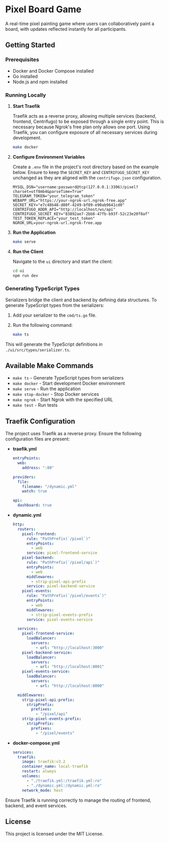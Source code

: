 # Pixel Board Game

A real-time pixel painting game where users can collaboratively paint a board, with updates reflected instantly for all participants.

## Getting Started

### Prerequisites

- Docker and Docker Compose installed
- Go installed
- Node.js and npm installed

### Running Locally

1. **Start Traefik**

   Traefik acts as a reverse proxy, allowing multiple services (backend, frontend, Centrifugo) to be exposed through a single entry point. This is necessary because Ngrok's free plan only allows one port. Using Traefik, you can configure exposure of all necessary services during development.

   ```bash
   make docker
   ```

2. **Configure Environment Variables**

   Create a `.env` file in the project's root directory based on the example below. Ensure to keep the `SECRET_KEY` and `CENTRIFUGO_SECRET_KEY` unchanged as they are aligned with the `centrifugo.json` configuration.

   ```env
   MYSQL_DSN="username:password@tcp(127.0.0.1:3306)/pixel?charset=utf8mb4&parseTime=True"
   TELEGRAM_TOKEN="your_telegram_token"
   WEBAPP_URL="https://your-ngrok-url.ngrok-free.app"
   SECRET_KEY="e7c48b48-d80f-4249-bf89-e90ab9641cd0"
   CENTRIFUGO_ADDR_API="http://localhost/ws/api"
   CENTRIFUGO_SECRET_KEY="83892ae7-2bb8-47fb-b93f-52c23e20f8af"
   TEST_TOKEN_REPLACE="your_test_token"
   NGROK_URL=your-ngrok-url.ngrok-free.app
   ```

3. **Run the Application**

   ```bash
   make serve
   ```

4. **Run the Client**

   Navigate to the `ui` directory and start the client:

   ```bash
   cd ui
   npm run dev
   ```

### Generating TypeScript Types

Serializers bridge the client and backend by defining data structures. To generate TypeScript types from the serializers:

1. Add your serializer to the `cmd/ts.go` file.
2. Run the following command:

   ```bash
   make ts
   ```

This will generate the TypeScript definitions in `./ui/src/types/serializer.ts`.

## Available Make Commands

- `make ts` - Generate TypeScript types from serializers
- `make docker` - Start development Docker environment
- `make serve` - Run the application
- `make stop-docker` - Stop Docker services
- `make ngrok` - Start Ngrok with the specified URL
- `make test` - Run tests

## Traefik Configuration

The project uses Traefik as a reverse proxy. Ensure the following configuration files are present:

- **traefik.yml**

  ```yaml
  entryPoints:
    web:
      address: ":80"

  providers:
    file:
      filename: "/dynamic.yml"
      watch: true

  api:
    dashboard: true
  ```

- **dynamic.yml**

  ```yaml
  http:
    routers:
      pixel-frontend:
        rule: "PathPrefix(`/pixel`)"
        entryPoints:
          - web
        service: pixel-frontend-service
      pixel-backend:
        rule: "PathPrefix(`/pixel/api`)"
        entryPoints:
          - web
        middlewares:
          - strip-pixel-api-prefix
        service: pixel-backend-service
      pixel-events:
        rule: "PathPrefix(`/pixel/events`)"
        entryPoints:
          - web
        middlewares:
          - strip-pixel-events-prefix
        service: pixel-events-service

    services:
      pixel-frontend-service:
        loadBalancer:
          servers:
            - url: "http://localhost:3000"
      pixel-backend-service:
        loadBalancer:
          servers:
            - url: "http://localhost:8001"
      pixel-events-service:
        loadBalancer:
          servers:
            - url: "http://localhost:8000"

    middlewares:
      strip-pixel-api-prefix:
        stripPrefix:
          prefixes:
            - "/pixel/api"
      strip-pixel-events-prefix:
        stripPrefix:
          prefixes:
            - "/pixel/events"
  ```

- **docker-compose.yml**

  ```yaml
  services:
    traefik:
      image: traefik:v3.2
      container_name: local-traefik
      restart: always
      volumes:
        - "./traefik.yml:/traefik.yml:ro"
        - "./dynamic.yml:/dynamic.yml:ro"
      network_mode: host
  ```

Ensure Traefik is running correctly to manage the routing of frontend, backend, and event services.

## License

This project is licensed under the MIT License.